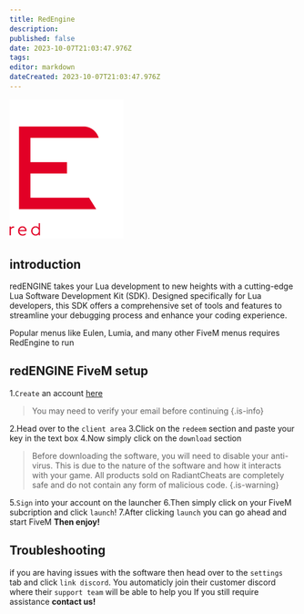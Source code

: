 ```yaml
---
title: RedEngine
description: 
published: false
date: 2023-10-07T21:03:47.976Z
tags: 
editor: markdown
dateCreated: 2023-10-07T21:03:47.976Z
---
```


<img src="/redengine.png" alt="cherax-logo" width="200"/>

## introduction
redENGINE takes your Lua development to new heights with a cutting-edge Lua Software Development Kit (SDK).
Designed specifically for Lua developers, this SDK offers a comprehensive set of tools and features to streamline your debugging process and enhance your coding experience.

Popular menus like Eulen, Lumia, and many other FiveM menus requires RedEngine to run

## redENGINE FiveM setup
1.`Create` an account [here](https://redengine.eu/signup)
> You may need to verify your email before continuing
{.is-info}

2.Head over to the `client area`
3.Click on the `redeem` section and paste your key in the text box
4.Now simply click on the `download` section
> Before downloading the software, you will need to disable your anti-virus. This is due to the nature of the software and how it interacts with your game. All products sold on RadiantCheats are completely safe and do not contain any form of malicious code.
{.is-warning} 

5.`Sign` into your account on the launcher
6.Then simply click on your FiveM subcription and click `launch`!
7.After clicking `launch` you can go ahead and start FiveM
**Then enjoy!** 

## Troubleshooting 
if you are having issues with the software then head over to the `settings` tab and click `link discord`. You automaticly join their customer discord where their `support team` will be able to help you 
If you still require assistance **contact us!**